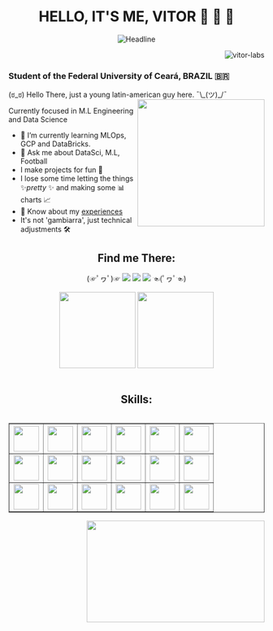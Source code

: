 <!-- Portfolio Presentation -->
<div align=center>
<h1 align="center">HELLO, IT'S ME, VITOR 👋 👋 👋</h1>
  <img src="https://readme-typing-svg.herokuapp.com?color=%236FDA44&size=32&center=true&vCenter=true&width=600&height=50&lines=Machine+Learning;Data+Engineer;Data+Scientist;Problem+Solver;" alt="Headline"/>
</div>
<p align="right"> <img src="https://komarev.com/ghpvc/?username=vitor-labs&label=Profile%20views&color=0e75b6&style=flat" alt="vitor-labs" /> </p>
<h3> Student of the Federal University of Ceará, BRAZIL 🇧🇷 </h3>
(ಠ_ಠ) Hello There, just a young latin-american guy here. ¯\_(ツ)_/¯
<img src="https://github.com/TheDudeThatCode/TheDudeThatCode/blob/master/Assets/Developer.gif" align="right" width="250">

Currently focused in M.L Engineering and Data Science
- 🌱 I’m currently learning MLOps, GCP and DataBricks.
- 💬 Ask me about DataSci, M.L, Football
- I make projects for fun 👀
- I lose some time letting the things ✨*pretty* ✨ and making some 📊 charts 📈
- 📄 Know about my <a href="https://docs.google.com/document/d/1wrUB81GhXZv-RPv8QdIupv79s5oTY2sKYvEZY221ax0/edit?usp=sharing">experiences</a>
- It's not 'gambiarra', just technical adjustments 🛠

<!-- Portfolio Contact Grid -->
<div>
  <div align="center">
    <h2><strong>Find me There:</strong></h2>
    (☞ﾟヮﾟ)☞ 
    <a href="https://www.instagram.com/u.vito.duarte/" target="_blank"><img src="https://img.shields.io/badge/-Instagram-%23E4405F?style=for-the-badge&logo=instagram&logoColor=white" target="_blank"></a>
    <a href="mailto:v02hx10@gmail.com"><img src="https://img.shields.io/badge/-Gmail-%23333?style=for-the-badge&logo=gmail&logoColor=white" target="_blank"></a>
    <a href="https://www.linkedin.com/in/uvitohugo"><img src="https://img.shields.io/badge/-LinkedIn-%230077B5?style=for-the-badge&logo=linkedin&logoColor=white" target="_blank"></a>
    ☜(ﾟヮﾟ☜)
  </div>
  <br/>
  <div align="center">
      <img height="150em" src="https://github-readme-streak-stats.herokuapp.com/?user=Vitor-labs&layout=compact&langs_count=7&theme=tokyonight" />
      <img height="150em" src="https://github-readme-stats.vercel.app/api?username=Vitor-labs&show_icons=true&theme=tokyonight&include_all_commits=true&count_private=true" />
  </div>
  <br/>
</div>

<!-- Skills Grid -->
<h2 align="center"><strong>Skills:</strong></h2>
<table align="left" border="1">
  <tr>
    <th><img width="50" height="50" src="https://cdn.jsdelivr.net/gh/devicons/devicon/icons/amazonwebservices/amazonwebservices-original.svg"/></th>
    <th><img width="50" height="50" src="https://cdn.jsdelivr.net/gh/devicons/devicon/icons/docker/docker-original.svg" /></th>
    <th><img width="50" height="50" src="https://cdn.jsdelivr.net/gh/devicons/devicon/icons/git/git-original.svg" /></th>
    <th><img width="50" height="50" src="https://cdn.jsdelivr.net/gh/devicons/devicon/icons/pytorch/pytorch-original.svg" /></th>
    <th><img width="50" height="50" src="https://cdn.jsdelivr.net/gh/devicons/devicon/icons/django/django-plain.svg" /></th>
    <th><img width="50" height="50" src="https://cdn.jsdelivr.net/gh/devicons/devicon/icons/apachekafka/apachekafka-original.svg" /></th>    
  </tr>
  <tr>
    <td><img width="50" height="50" src="https://cdn.jsdelivr.net/gh/devicons/devicon/icons/fastapi/fastapi-original.svg" /></td>
    <td><img width="50" height="50" src="https://cdn.jsdelivr.net/gh/devicons/devicon/icons/pytest/pytest-original.svg" /></td>
    <td><img width="50" height="50" src="https://cdn.jsdelivr.net/gh/devicons/devicon/icons/bash/bash-original.svg" /></td>
    <td><img width="50" height="50" src="https://cdn.jsdelivr.net/gh/devicons/devicon/icons/postgresql/postgresql-plain.svg" /></td>
    <td><img width="50" height="50" src="https://cdn.jsdelivr.net/gh/devicons/devicon/icons/sqlite/sqlite-original.svg" /></td>
    <td><img width="50" height="50" src="https://cdn.jsdelivr.net/gh/devicons/devicon/icons/jupyter/jupyter-original-wordmark.svg" /></td>
  </tr>
  <tr>
    <td><img width="50" height="50" src="https://cdn.jsdelivr.net/gh/devicons/devicon/icons/mysql/mysql-original.svg" /></td>
    <td><img width="50" height="50" src="https://cdn.jsdelivr.net/gh/devicons/devicon/icons/googlecloud/googlecloud-original.svg" /></td>
    <td><img width="50" height="50" src="https://cdn.jsdelivr.net/gh/devicons/devicon/icons/tensorflow/tensorflow-original.svg" /></td>
    <td><img width="50" height="50" src="https://cdn.jsdelivr.net/gh/devicons/devicon/icons/numpy/numpy-original.svg"/></td>
    <td><img width="50" height="50" src="https://cdn.jsdelivr.net/gh/devicons/devicon/icons/pandas/pandas-original.svg" /></td>
    <td><img width="50" height="50" src="https://cdn.jsdelivr.net/gh/devicons/devicon/icons/opencv/opencv-original.svg" /></td>
  </tr>
</table>

<img align="right" width="350" height="200" src="https://github-readme-stats.vercel.app/api/top-langs/?username=Vitor-labs&layout=compact&langs_count=6&theme=tokyonight"/>

